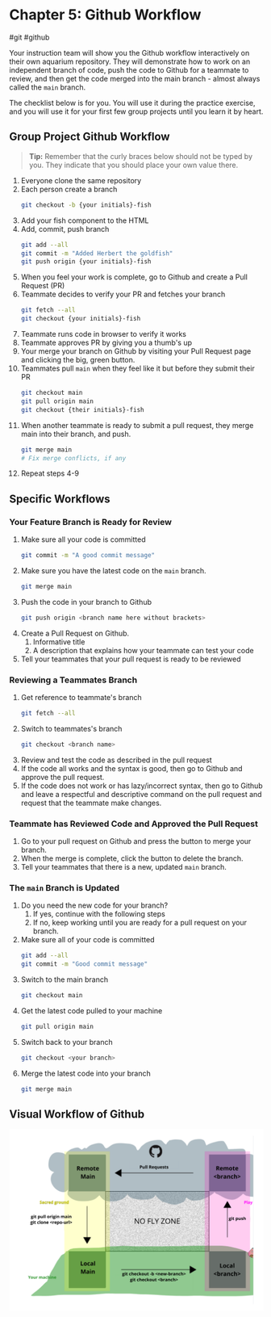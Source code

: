 # Chapter 5: Github Workflow
#git #github

Your instruction team will show you the Github workflow interactively on their own aquarium repository. They will demonstrate how to work on an independent branch of code, push the code to Github for a teammate to review, and then get the code merged into the main branch - almost always called the `main` branch.

The checklist below is for you. You will use it during the practice exercise, and you will use it for your first few group projects until you learn it by heart.

## Group Project Github Workflow

> **Tip:** Remember that the curly braces below should not be typed by you. They indicate that you should place your own value there.

1. Everyone clone the same repository
1. Each person create a branch
    ```sh
    git checkout -b {your initials}-fish
    ```
1. Add your fish component to the HTML
1. Add, commit, push branch
    ```sh
    git add --all
    git commit -m "Added Herbert the goldfish"
    git push origin {your initials}-fish
    ```
1. When you feel your work is complete, go to Github and create a Pull Request (PR)
1. Teammate decides to verify your PR and fetches your branch
    ```sh
    git fetch --all
    git checkout {your initials}-fish
    ```
1. Teammate runs code in browser to verify it works
1. Teammate approves PR by giving you a thumb's up
1. Your merge your branch on Github by visiting your Pull Request page and clicking the big, green button.
1. Teammates pull `main` when they feel like it but before they submit their PR
    ```sh
    git checkout main
    git pull origin main
    git checkout {their initials}-fish
    ```
1. When another teammate is ready to submit a pull request, they merge main into their branch, and push.
    ```sh
    git merge main
    # Fix merge conflicts, if any
    ```
1. Repeat steps 4-9

## Specific Workflows

### Your Feature Branch is Ready for Review

1. Make sure all your code is committed
    ```sh
    git commit -m "A good commit message"
    ```
1. Make sure you have the latest code on the `main` branch.
    ```sh
    git merge main
    ```
1. Push the code in your branch to Github
    ```sh
    git push origin <branch name here without brackets>
    ```
1. Create a Pull Request on Github.
    1. Informative title
    1. A description that explains how your teammate can test your code
1. Tell your teammates that your pull request is ready to be reviewed

### Reviewing a Teammates Branch

1. Get reference to teammate's branch
    ```sh
    git fetch --all
    ```
1. Switch to teammates's branch
    ```sh
    git checkout <branch name>
    ```
1. Review and test the code as described in the pull request
1. If the code all works and the syntax is good, then go to Github and approve the pull request.
1. If the code does not work or has lazy/incorrect syntax, then go to Github and leave a respectful and descriptive command on the pull request and request that the teammate make changes.

### Teammate has Reviewed Code and Approved the Pull Request

1. Go to your pull request on Github and press the button to merge your branch.
1. When the merge is complete, click the button to delete the branch.
1. Tell your teammates that there is a new, updated `main` branch.

### The `main` Branch is Updated

1. Do you need the new code for your branch?
    1. If yes, continue with the following steps
    1. If no, keep working until you are ready for a pull request on your branch.
1. Make sure all of your code is committed
    ```sh
    git add --all
    git commit -m "Good commit message"
1. Switch to the main branch
    ```sh
    git checkout main
    ```
1. Get the latest code pulled to your machine
    ```sh
    git pull origin main
    ```
1. Switch back to your branch
    ```sh
    git checkout <your branch>
    ```
1. Merge the latest code into your branch
    ```sh
    git merge main
    ```
## Visual Workflow of Github

![](./images/github-workflow.png)
